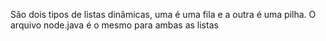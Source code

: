 São dois tipos de listas dinâmicas, uma é uma fila e a outra é uma pilha. O arquivo node.java é o mesmo para ambas as listas
